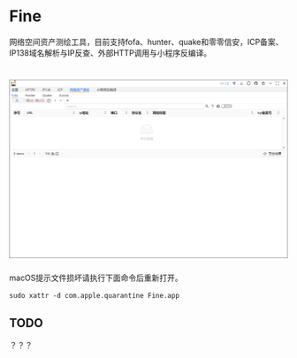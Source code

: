 # Fine

网络空间资产测绘工具，目前支持fofa、hunter、quake和零零信安，ICP备案、IP138域名解析与IP反查、外部HTTP调用与小程序反编译。

![image-20240318101417116](README_images/image-20240318101417116.png)
=======

macOS提示文件损坏请执行下面命令后重新打开。

```
sudo xattr -d com.apple.quarantine Fine.app
```

## TODO

？？？

